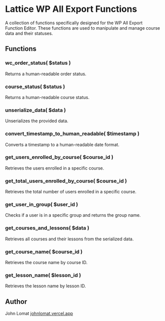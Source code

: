 # Lattice WP All Export Functions

A collection of functions specifically designed for the WP All Export Function Editor. These functions are used to manipulate and manage course data and their statuses.

## Functions

### wc_order_status( $status )

Returns a human-readable order status.

### course_status( $status )

Returns a human-readable course status.

### unserialize_data( $data )

Unserializes the provided data.

### convert_timestamp_to_human_readable( $timestamp )

Converts a timestamp to a human-readable date format.

### get_users_enrolled_by_course( $course_id )

Retrieves the users enrolled in a specific course.

### get_total_users_enrolled_by_course( $course_id )

Retrieves the total number of users enrolled in a specific course.

### get_user_in_group( $user_id )

Checks if a user is in a specific group and returns the group name.

### get_courses_and_lessons( $data )

Retrieves all courses and their lessons from the serialized data.

### get_course_name( $course_id )

Retrieves the course name by course ID.

### get_lesson_name( $lesson_id )

Retrieves the lesson name by lesson ID.

## Author

John Lomat
[johnlomat.vercel.app](https://johnlomat.vercel.app/)
